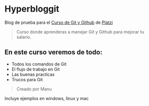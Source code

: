 # Hyperbloggit 
Blog de prueba para el [Curso de Git y Github](https://platzi.com/cursos/git-github/) de [Platzi](https://platzi.com)
> Curso donde aprenderas a manejar Git y Github para mejorar tu salario.

## En este curso veremos de todo:
* Todos los comandos de Git
* El flujo de trabajo en Git
* Las buenas practicas
* Trucos para Git

> Creado por Manu

Incluye ejemplos en windows, linux y mac
